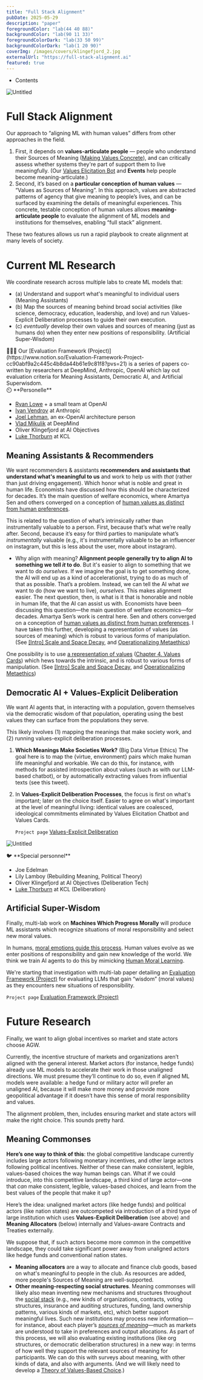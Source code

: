 ```yaml
---
title: "Full Stack Alignment"
pubDate: 2025-05-29
description: "paper"
foregroundColor: "lab(44 40 88)"
backgroundColor: "lab(90 11 33)"
foregroundColorDark: "lab(33 50 99)"
backgroundColorDark: "lab(1 20 90)"
coverImg: /images/covers/klingefjord_2.jpg
externalUrl: "https://full-stack-alignment.ai"
featured: true
---
```


- Contents

![Untitled](https://s3-us-west-2.amazonaws.com/secure.notion-static.com/c0657f85-93c3-40ed-9746-a796013f91f7/Untitled.png)

# Full Stack Alignment

Our approach to “aligning ML with human values” differs from other approaches in the field.

1. First, it depends on **values-articulate people** — people who understand their Sources of Meaning ([Making Values Concrete](https://www.notion.so/Making-Values-Concrete-7c3903dbb6424aa39987d9363a90965f?pvs=21)), and can critically assess whether systems they're part of support them to live meaningfully. (Our [Values Elicitation Bot](https://www.notion.so/Values-Elicitation-Bot-f1d983c9bb28403ca5b51f8b65e7bbaa?pvs=21) and **Events** help people become meaning-articulate.)
2. Second, it’s based on a **particular conception of human values** — “Values as Sources of Meaning”. In this approach, values are abstracted patterns of agency that give meaning to people’s lives, and can be surfaced by examining the details of meaningful experiences. This concrete, testable conception of human values allows **meaning-articulate people** to evaluate the alignment of ML models and institutions for themselves, enabling “full stack” alignment.

These two features allows us run a rapid playbook to create alignment at many levels of society.

# Current ML Research

We coordinate research across multiple labs to create ML models that:

- (a) Understand and support what's meaningful to individual users (Meaning Assistants)
- (b) Map the sources of meaning behind broad social activities (like science, democracy, education, leadership, and love) and run Values-Explicit Deliberation processes to guide their own execution.
- (c) _eventually_ develop their own values and sources of meaning (just as humans do) when they enter new positions of responsibility. (Artificial Super-Wisdom)

<aside>
🧑🏼‍🔬 Our [Evaluation Framework (Project)](https://www.notion.so/Evaluation-Framework-Project-cc90abf9a2c445c4b8da44b61e9c81f8?pvs=21) is a series of papers co-written by researchers at DeepMind, Anthropic, OpenAI which lay out evaluation criteria for Meaning Assistants, Democratic AI, and Artificial Superwisdom.

</aside>

<aside>
⏲️ **Personelle**

- [Ryan Lowe](https://scholar.google.ca/citations?user=iRgYMuEAAAAJ&hl=en) + a small team at OpenAI
- [Ivan Vendrov](https://scholar.google.com/citations?user=k8TR3FQAAAAJ&hl=en) at Anthropic
- [Joel Lehman](https://scholar.google.com/citations?user=GcvxHWQAAAAJ&hl=en), an ex-OpenAI architecture person
- [Vlad Mikulik](https://scholar.google.com/citations?user=o42aK1UAAAAJ&hl=en) at DeepMind
- Oliver Klingefjord at AI Objectives
- [Luke Thorburn](https://scholar.google.com/citations?user=VNF3f_QAAAAJ&hl=en) at KCL
</aside>

## Meaning Assistants & Recommenders

We want recommenders & assistants **recommenders and assistants that understand what's meaningful to us** and work to help us with _that_ (rather than just driving engagement). Which honor what is noble and great in human life. Economists have discussed how this should be characterized for decades. It’s the main question of welfare economics, where Amartya Sen and others converged on a conception of [human values as distinct from human preferences](https://docs.google.com/document/d/1U1fJm-f_YtA_hRwLChKtC4Xw79zUWGDAeABk9LhkgEs/edit).

This is related to the question of what’s intrinsically rather than instrumentally valuable to a person. First, because that’s what we’re really after. Second, because it’s easy for third parties to manipulate what’s _instrumentally_ valuable (e.g., it's instrumentally valuable to be an influencer on instagram, but this is less about the user, more about instagram).

- Why align with meaning?
  **Alignment people generally try to align AI to something we tell _it_ to do**. But it's easier to align to something that we want to do _ourselves_. If we imagine the goal is to get something done, the AI will end up as a kind of accelerationist, trying to do as much of that as possible. That’s a problem. Instead, we can tell the AI what _we_ want to do (how we want to live), _ourselves._ This makes alignment easier.
  The next question, then, is what is it that is honorable and noble in human life, that the AI can assist us with. Economists have been discussing this question—the main question of welfare economics—for decades. Amartya Sen’s work is central here. Sen and others converged on a conception of [human values as distinct from human preferences](https://docs.google.com/document/d/1U1fJm-f_YtA_hRwLChKtC4Xw79zUWGDAeABk9LhkgEs/edit).
  I have taken this further, developing a representation of values (as sources of meaning) which is robust to various forms of manipulation. (See [[Intro] Scale and Space Decay](https://www.notion.so/Intro-Scale-and-Space-Decay-d269b5b43d7d48889c8c1ec594381805?pvs=21), and [Operationalizing Metaethics](https://www.notion.so/Operationalizing-Metaethics-2919bbd6a882487fb3083029feaceffa?pvs=21))

One possibility is to use [a representation of values](https://github.com/jxe/vpm/blob/master/vpm.pdf) ([Chapter 4. Values Cards](https://www.notion.so/Chapter-4-Values-Cards-dfb857c6eb834b9c90629a6627459d23?pvs=21)) which hews towards the intrinsic, and is robust to various forms of manipulation. (See [[Intro] Scale and Space Decay](https://www.notion.so/Intro-Scale-and-Space-Decay-d269b5b43d7d48889c8c1ec594381805?pvs=21), and [Operationalizing Metaethics](https://www.notion.so/Operationalizing-Metaethics-2919bbd6a882487fb3083029feaceffa?pvs=21))

## Democratic AI + Values-Explicit Deliberation

We want AI agents that, in interacting with a population, govern themselves via the democratic wisdom of that population, operating using the best values they can surface from the populations they serve.

This likely involves (1) mapping the meanings that make society work, and (2) running values-explicit deliberation processes.

1. **Which Meanings Make Societies Work?** (Big Data Virtue Ethics) The goal here is to map the {virtue, environment} pairs which make human life meaningful and workable. We can do this, for instance, with methods for assisted introspection about values (such as with our LLM-based chatbot), or by automatically extracting values from influential texts (see this tweet).
2. In **Values-Explicit Deliberation Processes**, the focus is first on what's important; later on the choice itself. Easier to agree on what's important at the level of meaningful living: identical values are coalesced, ideological commitments eliminated by Values Elicitation Chatbot and Values Cards.

   `Project page` [Values-Explicit Deliberation](https://www.notion.so/Values-Explicit-Deliberation-8c0cdd13064d44b68d0d3b8d97e66e94?pvs=21)

![Untitled](https://s3-us-west-2.amazonaws.com/secure.notion-static.com/4bb05f3f-a2f2-410a-8901-850be7b20cb0/Untitled.png)

<aside>
🐦 **Special personnel**

- Joe Edelman
- Lily Lamboy (Rebuilding Meaning, Political Theory)
- Oliver Klingefjord at AI Objectives (Deliberation Tech)
- [Luke Thorburn](https://scholar.google.com/citations?user=VNF3f_QAAAAJ&hl=en) at KCL (Deliberation)
</aside>

## Artificial Super-Wisdom

Finally, multi-lab work on **Machines Which Progress Morally** will produce ML assistants which recognize situations of moral responsibility and select new moral values.

In humans, [moral emotions guide this process](https://textbook.sfsd.io/cbf6b01d256a4c908d2aa3bb1f470641). Human values evolve as we enter positions of responsibility and gain new knowledge of the world. We think we train AI agents to do this by mimicking [ Human Moral Learning](https://www.notion.so/Human-Moral-Learning-c502faf14a0c4cf1be786cc506be271a?pvs=21).

We're starting that investigation with multi-lab paper detailing an [Evaluation Framework (Project)](https://www.notion.so/Evaluation-Framework-Project-cc90abf9a2c445c4b8da44b61e9c81f8?pvs=21) for evaluating LLMs that gain “wisdom” (moral values) as they encounters new situations of responsibility.

`Project page` [Evaluation Framework (Project)](https://www.notion.so/Evaluation-Framework-Project-cc90abf9a2c445c4b8da44b61e9c81f8?pvs=21)

# Future Research

Finally, we want to align global incentives so market and state actors choose AGW.

Currently, the incentive structure of markets and organizations aren’t aligned with the general interest. Market actors (for instance, hedge funds) already use ML models to accelerate their work in those unaligned directions. We must presume they’ll continue to do so, even if aligned ML models were available: a hedge fund or military actor will prefer an unaligned AI, because it will make more money and provide more geopolitical advantage if it doesn’t have this sense of moral responsibility and values.

The alignment problem, then, includes ensuring market and state actors will make the right choice. This sounds pretty hard.

## Meaning Commonses

**Here’s one way to think of this**: the global competitive landscape currently includes large actors following monetary incentives, and other large actors following political incentives. Neither of these can make consistent, legible, values-based choices the way human beings can. What if we could introduce, into this competitive landscape, a third kind of large actor—one that _can_ make consistent, legible, values-based choices, and learn from the best values of the people that make it up?

Here’s the idea: unaligned market actors (like hedge funds) and political actors (like nation states) are outcompeted via introduction of a third type of large institution which uses **Values-Explicit Deliberation** (see above) and **Meaning Allocators** (below) internally and Values-aware Contracts and Treaties externally.

We suppose that, if such actors become more common in the competitive landscape, they could take significant power away from unaligned actors like hedge funds and conventional nation states.

- **Meaning allocators** are a way to allocate and finance club goods, based on what's meaningful to people in the club. As resources are added, more people's Sources of Meaning are well-supported.
- **Other meaning-respecting social structures**. Meaning commonses will likely also mean inventing new mechanisms and structures throughout the [social stack](https://www.notion.so/Social-Stack-a9cbec38007040aeb1a1162fd3b494b3?pvs=21) (e.g., new kinds of organizations, contracts, voting structures, insurance and auditing structures, funding, land ownership patterns, various kinds of markets, etc), which better support meaningful lives. Such new institutions may process new information—for instance, about each player’s [_sources of meaning_](https://www.notion.so/Making-Values-Concrete-7c3903dbb6424aa39987d9363a90965f?pvs=21)—much as markets are understood to take in preferences and output allocations.
  As part of this process, we will also evaluating existing institutions (like org structures, or democratic deliberation structures) in a new way: in terms of how well they support the relevant sources of meaning for participants. We can do this with surveys about meaning, with other kinds of data, and also with arguments.
  (And we will likely need to develop a [Theory of Values-Based Choice](https://www.notion.so/Theory-of-Values-Based-Choice-6d92889552f14d8aa61168bf4cd0b79c?pvs=21).)
